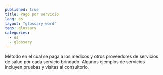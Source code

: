 ```yaml
---
published: true
title: Pago por servicio
lang: es
layout: "glossary-word"
tags: glossary
categories:
  - es
  - glossary
---
```


Método en el cual se paga a los médicos y otros proveedores de servicios de salud por cada servicio brindado. Algunos ejemplos de servicios incluyen pruebas y visitas al consultorio.
